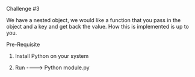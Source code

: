 Challenge #3

We have a nested object, we would like a function that you pass in the object and a key and get back the value. How this is implemented is up to you.


Pre-Requisite

1. Install Python on your system

2. Run ----> Python module.py
